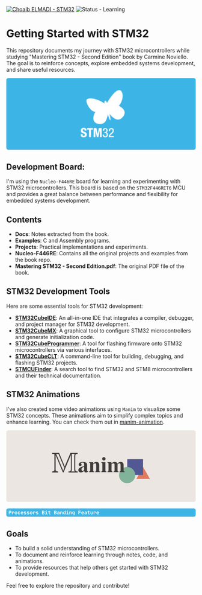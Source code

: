 [![Choaib ELMADI - STM32](https://img.shields.io/badge/Choaib_ELMADI-STM32-8800dd)](https://elmadichoaib.vercel.app) ![Status - Learning](https://img.shields.io/badge/Status-Learning-2bd729)

# Getting Started with STM32

This repository documents my journey with STM32 microcontrollers while studying "Mastering STM32 - Second Edition" book by Carmine Noviello. The goal is to reinforce concepts, explore embedded systems development, and share useful resources.

<div align="center">

![STM32](./Assets/stm32.png)

</div>

## Development Board:

I'm using the `Nucleo-F446RE` board for learning and experimenting with STM32 microcontrollers. This board is based on the `STM32F446RET6` MCU and provides a great balance between performance and flexibility for embedded systems development.

## Contents

- **Docs**: Notes extracted from the book.
- **Examples**: C and Assembly programs.
- **Projects**: Practical implementations and experiments.
- **Nucleo-F446RE**: Contains all the original projects and examples from the book repo.
- **Mastering STM32 - Second Edition.pdf**: The original PDF file of the book.

## STM32 Development Tools

Here are some essential tools for STM32 development:

- **[STM32CubeIDE](https://www.st.com/en/development-tools/stm32cubeide.html)**: An all-in-one IDE that integrates a compiler, debugger, and project manager for STM32 development.
- **[STM32CubeMX](https://www.st.com/en/development-tools/stm32cubemx.html)**: A graphical tool to configure STM32 microcontrollers and generate initialization code.
- **[STM32CubeProgrammer](https://www.st.com/en/development-tools/stm32cubeprog.html)**: A tool for flashing firmware onto STM32 microcontrollers via various interfaces.
- **[STM32CubeCLT](https://www.st.com/en/development-tools/stm32cubeclt.html)**: A command-line tool for building, debugging, and flashing STM32 projects.
- **[STMCUFinder](https://www.st.com/en/development-tools/st-mcu-finder-pc.html)**: A search tool to find STM32 and STM8 microcontrollers and their technical documentation.

## STM32 Animations

I've also created some video animations using `Manim` to visualize some STM32 concepts. These animations aim to simplify complex topics and enhance learning. You can check them out in [manim-animation](https://github.com/Choaib-ELMADI/manim-animation).

<div align="center">

[![Manim](./Assets/manim.png)](https://github.com/Choaib-ELMADI/manim-animation)

[![Processors Bit Banding Feature](./Assets/bit-banding-feature.png)](https://github.com/Choaib-ELMADI/manim-animation/tree/master/Projects/Processors_Bit_Banding_Feature)

</div>

## Goals

- To build a solid understanding of STM32 microcontrollers.
- To document and reinforce learning through notes, code, and animations.
- To provide resources that help others get started with STM32 development.

Feel free to explore the repository and contribute!
